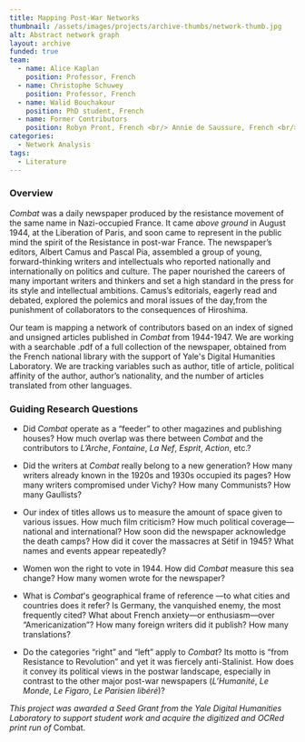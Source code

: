 ```yaml
---
title: Mapping Post-War Networks
thumbnail: /assets/images/projects/archive-thumbs/network-thumb.jpg
alt: Abstract network graph
layout: archive
funded: true
team:
  - name: Alice Kaplan
    position: Professor, French
  - name: Christophe Schuwey
    position: Professor, French
  - name: Walid Bouchakour
    position: PhD student, French
  - name: Former Contributors
    position: Robyn Pront, French <br/> Annie de Saussure, French <br/> Raphael Veron, Yale College
categories:
  - Network Analysis
tags:
  - Literature
---
```


### Overview

*Combat* was a daily newspaper produced by the resistance movement of the same name in Nazi-occupied France. It came *above ground* in August 1944, at the Liberation of Paris, and soon came to represent in the public mind the spirit of the Resistance in post-war France. The newspaper’s editors, Albert Camus and Pascal Pia, assembled a group of young, forward-thinking writers and intellectuals who reported nationally and internationally on politics and culture. The paper nourished the careers of many important writers and thinkers and set a high standard in the press for its style and intellectual ambitions. Camus’s editorials, eagerly read and debated, explored the polemics  and moral issues of the day,from the punishment of collaborators to the consequences of Hiroshima.   

Our team is mapping a network of contributors based on an index of signed and unsigned articles published in *Combat* from 1944-1947. We are working with a searchable .pdf of a full collection of the newspaper, obtained from the French national library with the support of Yale's Digital Humanities Laboratory. We are tracking variables such as author, title of article, political affinity of the author, author’s nationality, and the number of articles translated from other languages.  

### Guiding Research Questions

* Did *Combat*  operate as a “feeder” to other magazines and publishing houses? How much overlap was there between *Combat* and the contributors to *L’Arche*, *Fontaine*, *La Nef*, *Esprit*, *Action*, etc.?

* Did the writers at *Combat* really belong to a new generation? How many writers already known in the 1920s and 1930s occupied its pages? How many writers compromised under Vichy? How many Communists? How many Gaullists?

* Our index of titles allows us to measure the amount of space given to various issues. How much film criticism? How much political coverage—national and international? How soon did the newspaper acknowledge the death camps? How did it cover the massacres at Sétif in 1945? What names and events appear repeatedly? 

* Women won the right to vote in 1944. How did *Combat* measure this sea change? How many women wrote for the newspaper?

* What is *Combat*'s geographical frame of reference —to what cities and countries does it refer? Is Germany, the vanquished enemy, the most frequently cited? What about French anxiety—or enthusiasm—over “Americanization”? How many foreign writers did it publish? How many translations?

* Do the categories “right” and “left” apply to *Combat*? Its motto is “from Resistance to Revolution” and yet it was fiercely anti-Stalinist.  How does it convey its political views in the postwar landscape, especially in contrast to the other major post-war newspapers (*L’Humanité*, *Le Monde*, *Le Figaro*, *Le Parisien libéré*)?  

*This project was awarded a Seed Grant from the Yale Digital Humanities Laboratory to support student work and acquire the digitized and OCRed print run of* Combat.